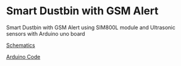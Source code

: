 # Smart Dustbin with GSM Alert

Smart Dustbin with GSM Alert using SIM800L module and Ultrasonic sensors with Arduino uno board


[Schematics](/doc/Schematic_Smart_Dustbin_with_GSM.pdf)

[Arduino Code ](/code/Samart_Dustbin_with_GSM.ino)
